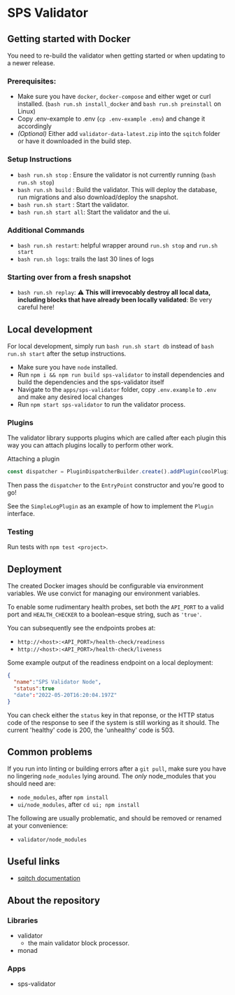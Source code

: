 # SPS Validator
## Getting started with Docker

You need to re-build the validator when getting started or when updating to a newer release.

### Prerequisites:

- Make sure you have `docker`, `docker-compose` and either wget or curl installed. (`bash run.sh install_docker` and `bash run.sh preinstall` on Linux)
- Copy .env-example to .env (`cp .env-example .env`) and change it accordingly
- _(Optional)_ Either add `validator-data-latest.zip` into the `sqitch` folder or have it downloaded in the build step.

### Setup Instructions

- `bash run.sh stop`     : Ensure the validator is not currently running (`bash run.sh stop`)
- `bash run.sh build`    : Build the validator.  This will deploy the database, run migrations and also download/deploy the snapshot.
- `bash run.sh start`    : Start the validator.
- `bash run.sh start all`: Start the validator and the ui.

### Additional Commands

- `bash run.sh restart`: helpful wrapper around `run.sh stop` and `run.sh start`
- `bash run.sh logs`: trails the last 30 lines of logs

### Starting over from a fresh snapshot

- `bash run.sh replay`:  :warning: **This will irrevocably destroy all local data, including blocks that have already been locally validated**: Be very careful here!

## Local development

For local development, simply run `bash run.sh start db` instead of `bash run.sh start` after the setup instructions.

- Make sure you have `node` installed.
- Run `npm i && npm run build sps-validator` to install dependencies and build the dependencies and the sps-validator itself
- Navigate to the `apps/sps-validator` folder, copy `.env.example` to `.env` and make any desired local changes
- Run `npm start sps-validator` to run the validator process.

### Plugins

The validator library supports plugins which are called after each plugin this way you can attach plugins locally to perform
other work.

Attaching a plugin
```typescript
const dispatcher = PluginDispatcherBuilder.create().addPlugin(coolPlugin).build();
```
Then pass the `dispatcher` to the `EntryPoint` constructor and you're good to go!

See the `SimpleLogPlugin` as an example of how to implement the `Plugin` interface.

### Testing
Run tests with `npm test <project>`.

## Deployment
The created Docker images should be configurable via environment variables. 
We use convict for managing our environment variables.

To enable some rudimentary health probes, set both the `API_PORT` to a
valid port and `HEALTH_CHECKER` to a boolean-esque string, such as
`'true'`. 

You can subsequently see the endpoints probes at:
- `http://<host>:<API_PORT>/health-check/readiness`
- `http://<host>:<API_PORT>/health-check/liveness`

Some example output of the readiness endpoint on a local deployment:
```json
{
  "name":"SPS Validator Node",
  "status":true
  "date":"2022-05-20T16:20:04.197Z"
}
```

You can check either the `status` key in that reponse, or the HTTP status code of the response to see if the system is still working as it should.
The current 'healthy' code is 200, the 'unhealthy' code is 503.

## Common problems
If you run into linting or building errors after a `git pull`, make sure you have no lingering `node_modules` lying around.
The _only_ node_modules that you should need are:
- `node_modules`, after `npm install`
- `ui/node_modules`, after `cd ui; npm install`

The following are usually problematic, and should be removed or renamed at your convenience:
- `validator/node_modules`

## Useful links
- [sqitch documentation](https://sqitch.org/docs/)

## About the repository

### Libraries

- validator
  - the main validator block processor.
- monad

### Apps
- sps-validator
